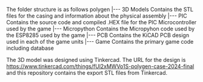 
The folder structure is as follows
polygen
  |--- 3D Models        Contains the STL files for the casing and information about the physical assembly
  |--- PIC              Contains the source code and compiled .HEX file for the PIC Microcontroller used by the game
  |--- Micropython      Contains the Micropyhon code used by the ESP8285 used by the game
  |--- PCB              Contains the KiCAD PCB design used in each of the game units
  |--- Game             Contains the primary game code including database

The 3D model was designed using Tinkercad.  The URL for the design is https://www.tinkercad.com/things/fUl2xMWVo1S-polygen-case-2024-final and this repository contains the export STL files from Tinkercad.
